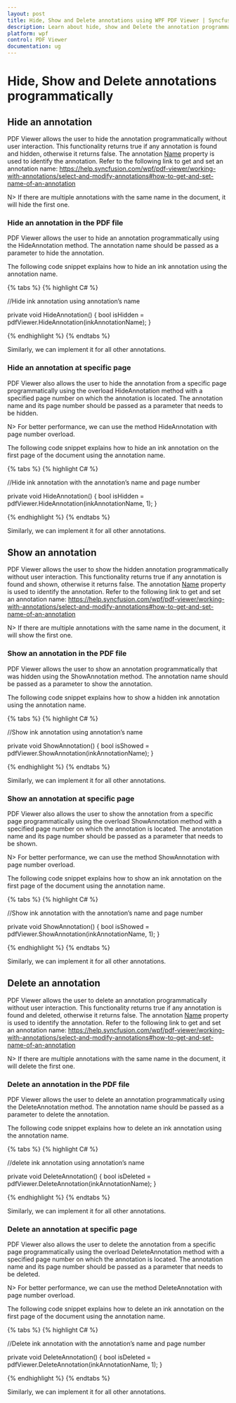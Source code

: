```yaml
---
layout: post
title: Hide, Show and Delete annotations using WPF PDF Viewer | Syncfusion
description: Learn about hide, show and Delete the annotation programmatically using WPF Pdf Viewer.
platform: wpf
control: PDF Viewer
documentation: ug
---
```


# Hide, Show and Delete annotations programmatically 

## Hide an annotation

PDF Viewer allows the user to hide the annotation programmatically without user interaction. This functionality returns true if any annotation is found and hidden, otherwise it returns false. The annotation [Name](https://help.syncfusion.com/cr/wpf/Syncfusion.Windows.PdfViewer.AnnotationChangedEventArgs.html#Syncfusion_Windows_PdfViewer_AnnotationChangedEventArgs_Name) property is used to identify the annotation. Refer to the following link to get and set an annotation name: https://help.syncfusion.com/wpf/pdf-viewer/working-with-annotations/select-and-modify-annotations#how-to-get-and-set-name-of-an-annotation   

N> If there are multiple annotations with the same name in the document, it will hide the first one.

### Hide an annotation in the PDF file

PDF Viewer allows the user to hide an annotation programmatically using the HideAnnotation method. The annotation name should be passed as a parameter to hide the annotation. 

The following code snippet explains how to hide an ink annotation using the annotation name. 

{% tabs %}
{% highlight C# %}

//Hide ink annotation using annotation’s name 

private void HideAnnotation() 
{ 
   bool isHidden =  pdfViewer.HideAnnotation(inkAnnotationName); 
} 

{% endhighlight %}
{% endtabs %}

Similarly, we can implement it for all other annotations.

### Hide an annotation at specific page

PDF Viewer also allows the user to hide the annotation from a specific page programmatically using the overload HideAnnotation method with a specified page number on which the annotation is located. The annotation name and its page number should be passed as a parameter that needs to be hidden. 

N> For better performance, we can use the method HideAnnotation with page number overload.

The following code snippet explains how to hide an ink annotation on the first page of the document using the annotation name.

{% tabs %}
{% highlight C# %}

//Hide ink annotation with the annotation’s name and page number  

private void HideAnnotation() { bool isHidden = pdfViewer.HideAnnotation(inkAnnotationName, 1); } 

{% endhighlight %}
{% endtabs %}

Similarly, we can implement it for all other annotations.

## Show an annotation 

PDF Viewer allows the user to show the hidden annotation programmatically without user interaction. This functionality returns true if any annotation is found and shown, otherwise it returns false. The annotation [Name](https://help.syncfusion.com/cr/wpf/Syncfusion.Windows.PdfViewer.AnnotationChangedEventArgs.html#Syncfusion_Windows_PdfViewer_AnnotationChangedEventArgs_Name) property is used to identify the annotation. Refer to the following link to get and set an annotation name: https://help.syncfusion.com/wpf/pdf-viewer/working-with-annotations/select-and-modify-annotations#how-to-get-and-set-name-of-an-annotation   

N> If there are multiple annotations with the same name in the document, it will show the first one. 

### Show an annotation in the PDF file 

PDF Viewer allows the user to show an annotation programmatically that was hidden using the ShowAnnotation method. The annotation name should be passed as a parameter to show the annotation. 

The following code snippet explains how to show a hidden ink annotation using the annotation name. 

{% tabs %}
{% highlight C# %}

//Show ink annotation using annotation’s name 

private void ShowAnnotation() 
{ 
   bool isShowed =  pdfViewer.ShowAnnotation(inkAnnotationName); 
} 

{% endhighlight %}
{% endtabs %}

Similarly, we can implement it for all other annotations.

### Show an annotation at specific page  

PDF Viewer also allows the user to show the annotation from a specific page programmatically using the overload ShowAnnotation method with a specified page number on which the annotation is located. The annotation name and its page number should be passed as a parameter that needs to be shown.  

N> For better performance, we can use the method ShowAnnotation with page number overload.

The following code snippet explains how to show an ink annotation on the first page of the document using the annotation name.

{% tabs %}
{% highlight C# %}

//Show ink annotation with the annotation’s name and page number  

private void ShowAnnotation() { bool isShowed = pdfViewer.ShowAnnotation(inkAnnotationName, 1); } 

{% endhighlight %}
{% endtabs %}

Similarly, we can implement it for all other annotations.

## Delete an annotation  

PDF Viewer allows the user to delete an annotation programmatically without user interaction. This functionality returns true if any annotation is found and deleted, otherwise it returns false. The annotation [Name](https://help.syncfusion.com/cr/wpf/Syncfusion.Windows.PdfViewer.AnnotationChangedEventArgs.html#Syncfusion_Windows_PdfViewer_AnnotationChangedEventArgs_Name) property is used to identify the annotation. Refer to the following link to get and set an annotation name: https://help.syncfusion.com/wpf/pdf-viewer/working-with-annotations/select-and-modify-annotations#how-to-get-and-set-name-of-an-annotation   

N> If there are multiple annotations with the same name in the document, it will delete the first one.

### Delete an annotation in the PDF file

PDF Viewer allows the user to delete an annotation programmatically using the DeleteAnnotation method. The annotation name should be passed as a parameter to delete the annotation. 

The following code snippet explains how to delete an ink annotation using the annotation name. 

{% tabs %}
{% highlight C# %}

//delete ink annotation using annotation’s name 

private void DeleteAnnotation()
{ 
   bool isDeleted =  pdfViewer.DeleteAnnotation(inkAnnotationName); 
} 

{% endhighlight %}
{% endtabs %}

Similarly, we can implement it for all other annotations.

### Delete an annotation at specific page  

PDF Viewer also allows the user to delete the annotation from a specific page programmatically using the overload DeleteAnnotation method with a specified page number on which the annotation is located. The annotation name and its page number should be passed as a parameter that needs to be deleted. 

N> For better performance, we can use the method DeleteAnnotation with page number overload.

The following code snippet explains how to delete an ink annotation on the first page of the document using the annotation name. 

{% tabs %}
{% highlight C# %}

//Delete ink annotation with the annotation’s name and page number  

private void DeleteAnnotation() { bool isDeleted = pdfViewer.DeleteAnnotation(inkAnnotationName, 1); } 

{% endhighlight %}
{% endtabs %}

Similarly, we can implement it for all other annotations.